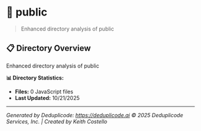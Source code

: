 # 📁 public

> Enhanced directory analysis of public

## 📋 Directory Overview

Enhanced directory analysis of public

**📊 Directory Statistics:**
- **Files:** 0 JavaScript files
- **Last Updated:** 10/21/2025

---

*Generated by Deduplicode: https://deduplicode.ai*
*© 2025 Deduplicode Services, Inc. | Created by Keith Costello*
